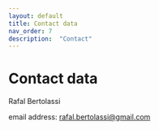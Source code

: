 ```yaml
---
layout: default
title: Contact data 
nav_order: 7
description:  "Contact"
---
```


Contact data
============

Rafal Bertolassi  

email address: rafal.bertolassi@gmail.com